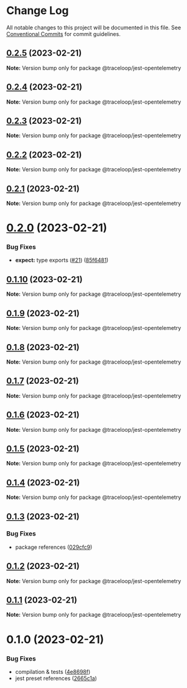 # Change Log

All notable changes to this project will be documented in this file.
See [Conventional Commits](https://conventionalcommits.org) for commit guidelines.

## [0.2.5](https://github.com/traceloop/jest-opentelemetry/compare/v0.2.4...v0.2.5) (2023-02-21)

**Note:** Version bump only for package @traceloop/jest-opentelemetry

## [0.2.4](https://github.com/traceloop/jest-opentelemetry/compare/v0.2.3...v0.2.4) (2023-02-21)

**Note:** Version bump only for package @traceloop/jest-opentelemetry

## [0.2.3](https://github.com/traceloop/jest-opentelemetry/compare/v0.2.2...v0.2.3) (2023-02-21)

**Note:** Version bump only for package @traceloop/jest-opentelemetry

## [0.2.2](https://github.com/traceloop/jest-opentelemetry/compare/v0.2.1...v0.2.2) (2023-02-21)

**Note:** Version bump only for package @traceloop/jest-opentelemetry

## [0.2.1](https://github.com/traceloop/jest-opentelemetry/compare/v0.2.0...v0.2.1) (2023-02-21)

**Note:** Version bump only for package @traceloop/jest-opentelemetry

# [0.2.0](https://github.com/traceloop/jest-opentelemetry/compare/v0.1.8...v0.2.0) (2023-02-21)

### Bug Fixes

- **expect:** type exports ([#21](https://github.com/traceloop/jest-opentelemetry/issues/21)) ([85f6481](https://github.com/traceloop/jest-opentelemetry/commit/85f6481501c5018a4e1a717f6cd8221deb2ab1f1))

## [0.1.10](https://github.com/traceloop/jest-opentelemetry/compare/v0.1.9...v0.1.10) (2023-02-21)

**Note:** Version bump only for package @traceloop/jest-opentelemetry

## [0.1.9](https://github.com/traceloop/jest-opentelemetry/compare/v0.1.8...v0.1.9) (2023-02-21)

**Note:** Version bump only for package @traceloop/jest-opentelemetry

## [0.1.8](https://github.com/traceloop/jest-opentelemetry/compare/v0.1.7...v0.1.8) (2023-02-21)

**Note:** Version bump only for package @traceloop/jest-opentelemetry

## [0.1.7](https://github.com/traceloop/jest-opentelemetry/compare/v0.1.6...v0.1.7) (2023-02-21)

**Note:** Version bump only for package @traceloop/jest-opentelemetry

## [0.1.6](https://github.com/traceloop/jest-opentelemetry/compare/v0.1.5...v0.1.6) (2023-02-21)

**Note:** Version bump only for package @traceloop/jest-opentelemetry

## [0.1.5](https://github.com/traceloop/jest-opentelemetry/compare/v0.1.4...v0.1.5) (2023-02-21)

**Note:** Version bump only for package @traceloop/jest-opentelemetry

## [0.1.4](https://github.com/traceloop/jest-opentelemetry/compare/v0.1.3...v0.1.4) (2023-02-21)

**Note:** Version bump only for package @traceloop/jest-opentelemetry

## [0.1.3](https://github.com/traceloop/jest-opentelemetry/compare/v0.1.2...v0.1.3) (2023-02-21)

### Bug Fixes

- package references ([029cfc9](https://github.com/traceloop/jest-opentelemetry/commit/029cfc9815403487a25dd780e26d92900378b66d))

## [0.1.2](https://github.com/traceloop/jest-opentelemetry/compare/v0.1.1...v0.1.2) (2023-02-21)

**Note:** Version bump only for package @traceloop/jest-opentelemetry

## [0.1.1](https://github.com/traceloop/jest-opentelemetry/compare/v0.1.0...v0.1.1) (2023-02-21)

**Note:** Version bump only for package @traceloop/jest-opentelemetry

# 0.1.0 (2023-02-21)

### Bug Fixes

- compilation & tests ([4e8698f](https://github.com/traceloop/jest-opentelemetry/commit/4e8698f254bad209becf2bd260679831fb25c0a6))
- jest preset references ([2665c1a](https://github.com/traceloop/jest-opentelemetry/commit/2665c1a0f301d0f0df8979a64c8fdfeea367dbc4))
